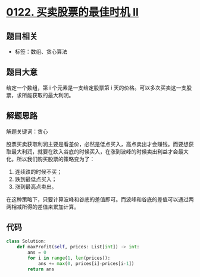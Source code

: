 

# [0122. 买卖股票的最佳时机 II](https://leetcode-cn.com/problems/best-time-to-buy-and-sell-stock-ii/)

## 题目相关

- 标签：数组、贪心算法

## 题目大意

给定一个数组，第 i 个元素是一支给定股票第 i 天的价格。可以多次买卖这一支股票，求所能获取的最大利润。

## 解题思路

解题关键词：贪心

股票买卖获取利润主要是看差价，必然是低点买入，高点卖出才会赚钱。而要想获取最大利润，就要在跌入谷底的时候买入，在涨到波峰的时候卖出利益才会最大化。所以我们购买股票的策略变为了：

1. 连续跌的时候不买；
2. 跌到最低点买入；
3. 涨到最高点卖出。

在这种策略下，只要计算波峰和谷底的差值即可。而波峰和谷底的差值可以通过两两相减所得的差值来累加计算。

## 代码

```Python
class Solution:
    def maxProfit(self, prices: List[int]) -> int:
        ans = 0
        for i in range(1, len(prices)):
            ans += max(0, prices[i]-prices[i-1])
        return ans
```

